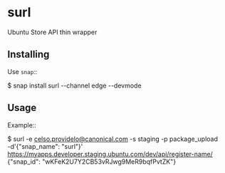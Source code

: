 # surl
Ubuntu Store API thin wrapper


## Installing

Use `snap`::

  $ snap install surl --channel edge --devmode

## Usage

Example::

  $ surl -e celso.providelo@canonical.com -s staging -p package_upload \
    -d'{"snap_name": "surl"}' \
    https://myapps.developer.staging.ubuntu.com/dev/api/register-name/
  {"snap_id": "wKFeK2U7Y2CB53vRJwg9MeR9bqfPvtZK"}
